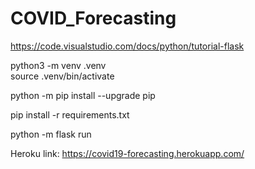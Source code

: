 # COVID_Forecasting

https://code.visualstudio.com/docs/python/tutorial-flask

python3 -m venv .venv  
source .venv/bin/activate

python -m pip install --upgrade pip

pip install -r requirements.txt

python -m flask run

Heroku link: https://covid19-forecasting.herokuapp.com/
